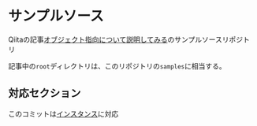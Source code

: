# サンプルソース

Qiitaの記事[オブジェクト指向について説明してみる](https://qiita.com/kira4845/items/63d690ff5aeba838b363)のサンプルソースリポジトリ

記事中の`root`ディレクトリは、このリポジトリの`samples`に相当する。

## 対応セクション

このコミットは[インスタンス](https://qiita.com/kira4845/items/63d690ff5aeba838b363#インスタンス)に対応
